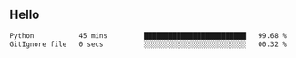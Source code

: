 ## Hello
<!--START_SECTION:waka-->

```txt
Python           45 mins         █████████████████████████   99.68 %
GitIgnore file   0 secs          ░░░░░░░░░░░░░░░░░░░░░░░░░   00.32 %
```

<!--END_SECTION:waka-->
